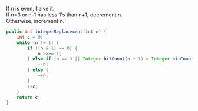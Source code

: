 If n is even, halve it.  
If n=3 or n-1 has less 1's than n+1, decrement n.  
Otherwise, increment n.  

```java
public int integerReplacement(int n) {
    int c = 0;
    while (n != 1) {
        if ((n & 1) == 0) {
            n >>>= 1;
        } else if (n == 3 || Integer.bitCount(n + 1) > Integer.bitCount(n - 1)) {
            --n;
        } else {
            ++n;
        }
        ++c;
    }
    return c;
}
```
